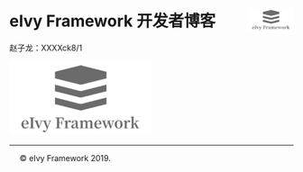 # <div style="height:40px"><div style="float:left">eIvy Framework 开发者博客</div> <div style="float:right"><img width="80" height="40" src="../../Logo.png"></img></div></div>

赵子龙：XXXXck8/1

<img src="../Photo/Logo.png"/>

---
&emsp; &copy; eIvy Framework 2019.

